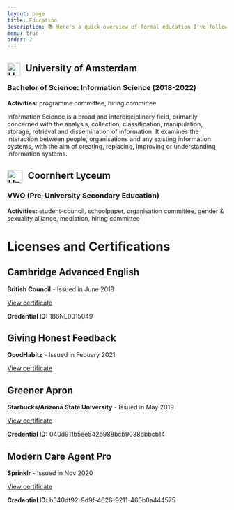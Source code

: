 ```yaml
---
layout: page
title: Education
description: 📚 Here's a quick overview of formal education I've followed and extracurricular activities I've particpated in.
menu: true
order: 2
---
```

## University of Amsterdam <img width="30" height="30" src="../images/uva.png" alt="University logo" style="display:inline; float:left;margin-right:12px">
### Bachelor of Science: Information Science (2018-2022)
**Activities:** programme committee, hiring committee

Information Science is a broad and interdisciplinary field, primarily concerned with the analysis, collection, classification, manipulation, storage, retrieval and dissemination of information. It examines the interaction between people, organisations and any existing information systems, with the aim of creating, replacing, improving or understanding information systems.

## Coornhert Lyceum <img width="35" height="30" src="../images/coornhert.png" alt="University logo" style="display:inline; float:left;margin-right:12px">
### VWO (Pre-University Secondary Education)

**Activities:** student-council, schoolpaper, organisation committee, gender & sexuality alliance, mediation, hiring committee

# Licenses and Certifications
## Cambridge Advanced English
**British Council** - Issued in June 2018

[View certificate](https://support.cambridgeenglish.org/hc/en-gb/articles/360022213372)

**Credential ID:** 186NL0015049

## Giving Honest Feedback
**GoodHabitz** - Issued in Febuary 2021

[View certificate](../certificate/fb_training.pdf)

## Greener Apron
**Starbucks/Arizona State University** - Issued in May 2019

[View certificate](https://courses.starbucksglobalacademy.com/certificates/040d911b5ee542b988bcb9038dbbcb14)

**Credential ID:** 040d911b5ee542b988bcb9038dbbcb14

## Modern Care Agent Pro
**Sprinklr** - Issued in Nov 2020

[View certificate](https://university.sprinklr.com/certificate?id=b340df92-9d9f-4626-9211-460b0a444575)

**Credential ID:** b340df92-9d9f-4626-9211-460b0a444575
